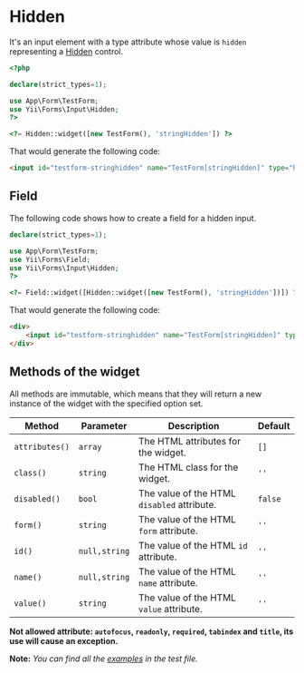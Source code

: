 # Hidden

It's an input element with a type attribute whose value is `hidden` representing a [Hidden](https://www.w3.org/TR/2012/WD-html-markup-20120329/input.hidden.html#input.hidden.attrs.value) control.

```php
<?php

declare(strict_types=1);

use App\Form\TestForm;
use Yii\Forms\Input\Hidden;
?>

<?= Hidden::widget([new TestForm(), 'stringHidden']) ?>
```

That would generate the following code:

```html
<input id="testform-stringhidden" name="TestForm[stringHidden]" type="hidden">
```

## Field

The following code shows how to create a field for a hidden input.

```php
declare(strict_types=1);

use App\Form\TestForm;
use Yii\Forms\Field;
use Yii\Forms\Input\Hidden;
?>

<?= Field::widget([Hidden::widget([new TestForm(), 'stringHidden'])]) ?>
```

That would generate the following code:

```html
<div>
    <input id="testform-stringhidden" name="TestForm[stringHidden]" type="hidden">
</div>
```

## Methods of the widget

All methods are immutable, which means that they will return a new instance of the widget with the specified option set.

| Method         | Parameter     | Description                                 | Default |
|----------------|---------------|---------------------------------------------|---------|
| `attributes()` | `array`       | The HTML attributes for the widget.         | `[]`    |
| `class()`      | `string`      | The HTML class for the widget.              | `''`    |
| `disabled()`   | `bool`        | The value of the HTML `disabled` attribute. | `false` |
| `form()`       | `string`      | The value of the HTML `form` attribute.     | `''`    |
| `id()`         | `null,string` | The value of the HTML `id` attribute.       | `''`    |
| `name()`       | `null,string` | The value of the HTML `name` attribute.     | `''`    |
| `value()`      | `string`      | The value of the HTML `value` attribute.    | `''`    |

**Not allowed attribute: `autofocus`, `readonly`, `required`, `tabindex` and `title`, its use will cause an exception.**

**Note:** *You can find all the [examples](/tests/Doc/HiddenDocTest.php) in the test file.*

